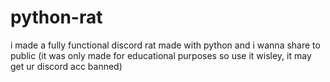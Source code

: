 # python-rat
i made a fully functional discord rat made with python and i wanna share to public (it was only made for educational purposes so use it wisley, it may get ur discord acc banned)
